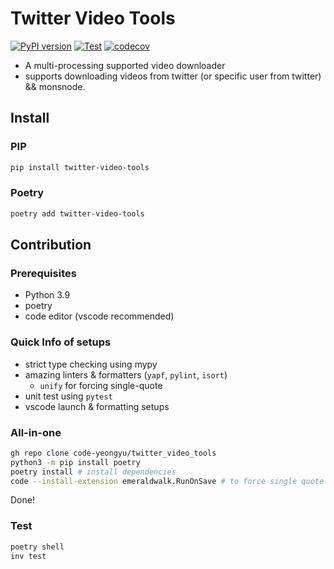 # Twitter Video Tools
[![PyPI version](https://badge.fury.io/py/twitter-video-tools.svg)](https://badge.fury.io/py/twitter-video-tools)
[![Test](https://github.com/code-yeongyu/twitter_video_tools/actions/workflows/test.yaml/badge.svg?branch=master)](https://github.com/code-yeongyu/twitter_video_tools/actions/workflows/test.yaml)
[![codecov](https://codecov.io/gh/code-yeongyu/twitter_video_tools/branch/master/graph/badge.svg?token=97K8BBWOH7)](https://codecov.io/gh/code-yeongyu/twitter_video_tools)


- A multi-processing supported video downloader
- supports downloading videos from twitter (or specific user from twitter) && monsnode.

## Install

### PIP

```sh
pip install twitter-video-tools
```

### Poetry

```sh
poetry add twitter-video-tools
```

## Contribution

### Prerequisites

- Python 3.9
- poetry
- code editor (vscode recommended)

### Quick Info of setups

- strict type checking using mypy
- amazing linters & formatters (`yapf`, `pylint`, `isort`)
  - `unify` for forcing single-quote
- unit test using `pytest`
- vscode launch & formatting setups

### All-in-one

```sh
gh repo clone code-yeongyu/twitter_video_tools
python3 -m pip install poetry
poetry install # install dependencies
code --install-extension emeraldwalk.RunOnSave # to force single quote
```

Done!

### Test

```sh
poetry shell
inv test
```
